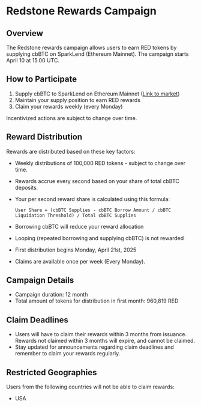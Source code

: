 # Redstone Rewards Campaign

## Overview

The Redstone rewards campaign allows users to earn RED tokens by supplying cbBTC on SparkLend (Ethereum Mainnet). The campaign starts April 10 at 15.00 UTC.

## How to Participate

1. Supply cbBTC to SparkLend on Ethereum Mainnet ([Link to market](https://app.spark.fi/markets/1/0xcbB7C0000aB88B473b1f5aFd9ef808440eed33Bf))
2. Maintain your supply position to earn RED rewards
3. Claim your rewards weekly (every Monday)

Incentivized actions are subject to change over time.

## Reward Distribution

Rewards are distributed based on these key factors:

- Weekly distributions of 100,000 RED tokens - subject to change over time.
- Rewards accrue every second based on your share of total cbBTC deposits.
- Your per second reward share is calculated using this formula:

  `User Share = (cbBTC Supplies - cbBTC Borrow Amount / cbBTC Liquidation Threshold) / Total cbBTC Supplies`

- Borrowing cbBTC will reduce your reward allocation
- Looping (repeated borrowing and supplying cbBTC) is not rewarded
- First distribution begins Monday, April 21st, 2025
- Claims are available once per week (Every Monday).

## Campaign Details

- Campaign duration: 12 month
- Total amount of tokens for distribution in first month: 960,819 RED

## Claim Deadlines

- Users will have to claim their rewards within 3 months from issuance. Rewards not claimed within 3 months will expire, and cannot be claimed.
- Stay updated for announcements regarding claim deadlines and remember to claim your rewards regularly.

## Restricted Geographies
Users from the following countries will not be able to claim rewards:
- USA